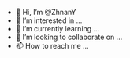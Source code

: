 - 👋 Hi, I’m @ZhnanY
- 👀 I’m interested in ...
- 🌱 I’m currently learning ...
- 💞️ I’m looking to collaborate on ...
- 📫 How to reach me ...

<!---
ZhnanY/ZhnanY is a ✨ special ✨ repository because its `README.md` (this file) appears on your GitHub profile.
You can click the Preview link to take a look at your changes.
--->

